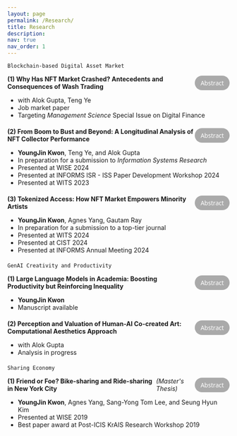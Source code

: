 ```yaml
---
layout: page
permalink: /Research/
title: Research
description:
nav: true
nav_order: 1
---
```


<!-- Styles for the container, title-button row, buttons, and abstract box -->
<style>
  .paper-container {
    margin-bottom: 20px;
  }

  .paper-title-line {
    display: flex;
    justify-content: space-between;
    align-items: center;
    margin-bottom: 6px;
  }

  .abstract-button {
    background-color: #aaa;
    color: white;
    border: 1px solid transparent;
    border-radius: 20px;
    padding: 6px 12px;
    font-size: 0.85rem;
    font-family: 'Segoe UI', sans-serif;
    cursor: pointer;
    transition: all 0.3s ease;
  }

  .abstract-button:hover {
    background-color: #888;
  }

  .abstract-button.active {
    background-color: #6a0dad; /* Purple */
    border-color: #6a0dad;
  }

  .abstract-box {
    display: none;
    margin-top: 8px;
    border: 1.5px dotted #bbb;
    border-radius: 8px;
    padding: 10px 14px;
    background-color: #fafafa;
    font-size: 0.95rem;
    line-height: 1.5;
  }
</style>

<!-- JavaScript toggle function with button state change -->
<script>
  function toggleAbstract(id, btn) {
    const element = document.getElementById(id);
    const isVisible = element.style.display === "block";

    // Toggle visibility
    element.style.display = isVisible ? "none" : "block";

    // Toggle button appearance and text
    btn.classList.toggle("active", !isVisible);
    btn.innerText = isVisible ? "Abstract" : "Hide Abstract";
  }
</script>

`Blockchain-based Digital Asset Market`

<!-- Paper 1 -->
<div class="paper-container">
  <div class="paper-title-line">
    <b>(1) Why Has NFT Market Crashed? Antecedents and Consequences of Wash Trading</b>
    <button class="abstract-button" onclick="toggleAbstract('abstract1', this)">Abstract</button>
  </div>
  <ul>
    <li>with Alok Gupta, Teng Ye</li>
    <li>Job market paper</li>
    <li>Targeting <i>Management Science</i> Special Issue on Digital Finance</li>
  </ul>

<div id="abstract1" class="abstract-box">
    <p>Abstract coming soon...</p>
  </div>
</div>

<!-- Paper 2 -->
<div class="paper-container">
  <div class="paper-title-line">
    <b>(2) From Boom to Bust and Beyond: A Longitudinal Analysis of NFT Collector Performance</b>
    <button class="abstract-button" onclick="toggleAbstract('abstract2', this)">Abstract</button>
  </div>
  <ul>
    <li><b>YoungJin Kwon</b>, Teng Ye, and Alok Gupta</li>
    <li>In preparation for a submission to <i>Information Systems Research</i></li>
    <li>Presented at WISE 2024</li>
    <li>Presented at INFORMS ISR - ISS Paper Development Workshop 2024</li>
    <li>Presented at WITS 2023</li>
  </ul>

<div id="abstract2" class="abstract-box">
    <p>As digital technologies create new products and services, new market participants exhibit diverse sets of behaviors that are rarely predicted by the singular theoretical lens.  IS research has taken the lead in examining user behaviors and developed new measures and even theoretical paradigms to examine emerging products and markets (Bapna et al., 2004).  The rise of Non-Fungible Tokens (NFTs) has attracted global attention and significant investment; however, collector/investor strategies and their investment performance in this nascent market remain largely unexplored.  This paper systematically analyzes the performance of different collector groups in the NFT market using transaction data from prominent NFT art collections.  We examine portfolio returns and realized returns across several collector groups, identified through cluster analysis, where the emphasis was on identifying and interpreting distinct behaviors that might indicate different strategic or tactical investor goals. The study discovers and analyzes trader activities through a significant boom-bust cycle that is discernible through overall market valuation, turnover, volatility, and trading characteristics. The key findings of our study reveal that NFT markets do not show a close resemblance to art collector markets, nor do they exhibit the characteristics of investing markets.  In particular, we find: i) Contrary to expectations from traditional art economics, art collectors who prioritize holding NFTs for an extended period (Buy-and-Holder investors) outperform speculators who chase popular NFTs (Popularity Investors); ii) collectors who concentrate their investments in extremely high-priced NFTs (Masterpiece Collectors) underperform, despite the high demand for such NFTs; iii) collectors with extensive trading experience (Active Traders) tend to outperform, but this advantage is limited to those who entered the market during pre-boom or boom periods; iv) outperforming collector groups tend to minimize extrapolation of past returns but maximize participation in early NFT sales.  Overall, our research provides valuable contributions to the growing literature on blockchain-based digital asset markets and art economics, offering insights into investor behavior, market efficiency, and the dynamics of boom-bust cycles.</p>
  </div>
</div>

<!-- Paper 3 -->
<div class="paper-container">
  <div class="paper-title-line">
    <b>(3) Tokenized Access: How NFT Market Empowers Minority Artists</b>
    <button class="abstract-button" onclick="toggleAbstract('abstract3', this)">Abstract</button>
  </div>
  <ul>
    <li><b>YoungJin Kwon</b>, Agnes Yang, Gautam Ray</li>
    <li>In preparation for a submission to a top-tier journal</li>
    <li>Presented at WITS 2024</li>
    <li>Presented at CIST 2024</li>
    <li>Presented at INFORMS Annual Meeting 2024</li>
  </ul>

<div id="abstract3" class="abstract-box">
    <p>Abstract coming soon...</p>
  </div>
</div>

`GenAI Creativity and Productivity`

<!-- Paper 4 -->
<div class="paper-container">
  <div class="paper-title-line">
    <b>(1) Large Language Models in Academia: Boosting Productivity but Reinforcing Inequality</b>
    <button class="abstract-button" onclick="toggleAbstract('abstract4', this)">Abstract</button>
  </div>
  <ul>
    <li><b>YoungJin Kwon</b></li>
    <li>Manuscript available</li>
  </ul>

<div id="abstract4" class="abstract-box">
    <p>Large language models (LLMs) have garnered significant attention for their potential to enhance knowledge worker productivity. In this study, we provide the first large-scale empirical evaluations of LLMs’ impact on academic research productivity. Leveraging a comprehensive dataset of 4,582 computer science scholars across 194 top U.S. universities and analyzing 251,124 research papers published between 2018 and 2024, we find that the introduction of LLMs is associated with about 8% increase in publication output. Our regression discontinuity in time (RDiT) analysis further reveals that LLMs not only shifted the average publication level but also accelerated the growth rate of productivity, rising to 3.2% in 2023 and 12.8% in 2024. Notably, junior scholars realize stronger gains than their senior counterparts, suggesting that those with fewer years in academia benefit disproportionately from LLM adoption. Recognizing that LLMs’ benefits may not be uniformly distributed, we also investigate their impact on non-native English-speaking (NNES) researchers, who have historically faced disadvantages in academic writing (Liao et al., 2024). Difference-in-differences and generalized synthetic control analyses indicate that, following LLM adoption, native English-speaking (NES) researchers produced more papers than their NNES counterparts—a gap that persists across alternative measures, including the first-author publications and top-tier conference papers. Overall, our findings indicate that while LLMs significantly boost scholarly productivity, they also exhibit dual effects, lowering barriers for junior scholars while potentially reinforcing linguistic inequities.</p>
  </div>
</div>

<!-- Paper 5 -->
<div class="paper-container">
  <div class="paper-title-line">
    <b>(2) Perception and Valuation of Human-AI Co-created Art: Computational Aesthetics Approach</b>
    <button class="abstract-button" onclick="toggleAbstract('abstract5', this)">Abstract</button>
  </div>
  <ul>
    <li>with Alok Gupta</li>
    <li>Analysis in progress</li>
  </ul>

<div id="abstract5" class="abstract-box">
    <p>Abstract coming soon...</p>
  </div>
</div>

`Sharing Economy`

<!-- Paper 6 -->
<div class="paper-container">
  <div class="paper-title-line">
    <b>(1) Friend or Foe? Bike-sharing and Ride-sharing in New York City</b> <i>(Master's Thesis)</i>
    <button class="abstract-button" onclick="toggleAbstract('abstract6', this)">Abstract</button>
  </div>
  <ul>
    <li><b>YoungJin Kwon</b>, Agnes Yang, Sang-Yong Tom Lee, and Seung Hyun Kim</li>
    <li>Presented at WISE 2019</li>
    <li>Best paper award at Post-ICIS KrAIS Research Workshop 2019</li>
  </ul>

<div id="abstract6" class="abstract-box">
    <p>App-based bike-sharing platforms are rapidly transforming urban transportation. This study investigates how bike-sharing platforms influence demand for ride-sharing services, with a focus on platform interaction. To measure this effect, we use spatiotemporally staggered expansions of Citi Bike, New York City’s largest bike-sharing service, as a natural experiment. We examine the treatment effects on ride-sharing services (Uber, Lyft) and Yellow taxi demand across the city. Our novel identification strategy, geographically nearest neighbor matching, is based on 0.38 billion individual trip records. This research contributes to the sharing economy literature in Information Systems (IS). To our knowledge, it is one of the first studies to explore interactions between app-based sharing platforms. Understanding how people connect different shared mobility services has never been more important. We argue that this study lays the foundation for future research on sharing-to-sharing mobility interactions.</p>
  </div>
</div>
